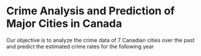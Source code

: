 # Crime Analysis and Prediction of Major Cities in Canada

Our objective is to analyze the crime data of 7 Canadian cities over the past and predict  the  estimated  crime rates  for  the  following year